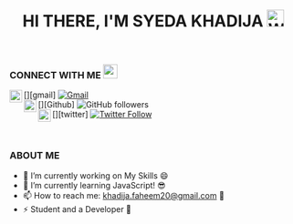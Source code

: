 # <div align="center">HI THERE, I'M SYEDA KHADIJA <img src="https://github.com/TheDudeThatCode/TheDudeThatCode/blob/master/Assets/Hi.gif" width="30px" alt="Waving"></div>


<br>


### CONNECT WITH ME <img src="https://github.com/TheDudeThatCode/TheDudeThatCode/blob/master/Assets/Handshake.gif" height="25px" />

[<img align="left" alt="syedakhadija @ Gmail" width="22px" src="https://github.com/TheDudeThatCode/TheDudeThatCode/blob/master/Assets/Gmail.svg" />][gmail]
[![Gmail](https://img.shields.io/badge/%20-Send%20Mail-black?color=1b6ee9&label=khadija.faheem20%40gmail.com&style=for-the-badge)](mailto:khadija.faheem20@gmail.com?subject=From%20GitHub&body=Hi,%20there.%20Found%20you%20from%20GitHub.)<br>
[<img align="left" alt="syedakhadija @ gitub" width="22px" src="https://cdn.jsdelivr.net/npm/simple-icons@v3/icons/github.svg" />][Github]
![GitHub followers](https://img.shields.io/github/followers/syedakhadija?color=1b6ee9&label=Follow%20%40syedakhadija&style=for-the-badge)<br>
[<img align="left" alt="syedakhadija @ Twitter" width="22px" src="https://github.com/TheDudeThatCode/TheDudeThatCode/blob/master/Assets/Twitter.svg" />][twitter]
[![Twitter Follow](https://img.shields.io/twitter/follow/syedakh89352230?color=1b6ee9&style=for-the-badge)](https://twitter.com/intent/follow?original_referer=https%3A%2F%2Fgithub.com%2Fsyedakh89352230&screen_name=syedakh89352230)<br>


<br>


### ABOUT ME

- 🔭 I’m currently working on My Skills 😄
- 🌱 I’m currently learning JavaScript! 😎
- 📫 How to reach me: khadija.faheem20@gmail.com 📧
- ⚡ Student and a Developer 🚀
